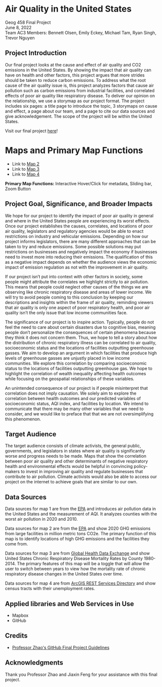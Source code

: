 # Air Quality in the United States
Geog 458 Final Project \
June 8, 2022 \
Team AC3 Members: Bennett Olsen, Emily Eckey, Michael Tam, Ryan Singh, Trevor Nguyen 

## Project Introduction
Our final project looks at the cause and effect of air quality and CO2 emissions in the United States. By showing the impact that air quality can have on health and other factors, this project argues that more strides should be taken to reduce carbon emissions. To address what the root cause of the air quality issue is, this project analyzes factors that cause air pollution such as carbon emissions from industrial facilities, and correlated effects of poor air quality like respiratory disease. To deliver our opinion on the relationship, we use a storymap as our project format. The project includes six pages: a title page to introduce the topic, 3 storymaps on cause and effect, a page about our team, and a page to cite our data sources and give acknowledgement. The scope of the project will be within the United States.

Visit our final project [here](https://olsenbt.github.io/air-quality-map/)!

# Maps and Primary Map Functions
- Link to [Map 2](https://olsenbt.github.io/air-quality-map/map2.html)
- Link to [Map 3](https://olsenbt.github.io/air-quality-map/map3.html)
- Link to [Map 4](https://olsenbt.github.io/air-quality-map/map4.html)

**Primary Map Functions:** Interactive Hover/Click for metadata, Sliding bar, Zoom Button

## Project Goal, Significance, and Broader Impacts
We hope for our project to identify the impact of poor air quality in general and where in the United States people are experiencing its worst effects. Once our project establishes the causes, correlates, and locations of poor air quality, legislators and regulatory agencies would be able to enact restrictions on industry and vehicular emissions. Depending on how our project informs legislators, there are many different approaches that can be taken to try and reduce emissions. Some possible solutions may put restrictions on businesses and negatively impact the economy if businesses need to invest more into reducing their emissions. The qualification of this as a negative impact depends on whether the audience views the economic impact of emission regulation as not with the improvement in air quality.

If our project isn’t put into context with other factors in society, some people might attribute the correlates we highlight strictly to air pollution. This means that people could neglect other causes of the things we are observing like chronic respiratory disease and areas of lower income. We will try to avoid people coming to this conclusion by keeping our descriptions and insights within the frame of air quality, reminding viewers that air quality is only one aspect of poor respiratory health, and poor air quality isn’t the only issue that low income communities face.

The significance of our project is to inspire action. Typically, people do not feel the need to care about certain disasters due to cognitive bias, meaning people don’t personalize the consequences of certain phenomena because they think it does not concern them. Thus, we hope to tell a story about how the distribution of chronic respiratory illness can be correlated to air quality, socioeconomic status and the locations of facilities outputting greenhouse gasses. We aim to develop an argument in which facilities that produce high levels of greenhouse gasses are unjustly placed in low income communities. We explore this correlation by comparing socioeconomic status to the locations of facilities outputting greenhouse gas. We hope to highlight the correlation of wealth inequality affecting health outcomes while focusing on the geospatial relationships of these variables. 

An unintended consequence of our project is if people misinterpret that correlation does not imply causation. We solely aim to explore the correlation between health outcomes and our predicted variables of socioeconomic status, AQI index, and facilities by location. We intend to communicate that there may be many other variables that we need to consider, and we would like to preface that that we are not oversimplifying this phenomenon. 

## Target Audience
The target audience consists of climate activists, the general public, governments, and legislators in states where air quality is significantly worse and progress needs to be made. Maps that show the correlation between poor air quality and other determinants of negative respiratory health and environmental effects would be helpful in convincing policy-makers to invest in improving air quality and regulate businesses that contribute to air pollution. Climate activists would also be able to access our project on the internet to achieve goals that are similar to our own.

## Data Sources
Data sources for map 1 are from the [EPA](https://www.epa.gov/outdoor-air-quality-data/air-quality-statistics-report) and introduces air pollution data in the United States and the measurement of AQI. It analyzes counties with the worst air pollution in 2020 and 2010.

Data sources for map 2 are from the [EPA](https://ghgdata.epa.gov/ghgp/main.do#/facility/?q=Find%20a%20Facility%20or%20Location&st=&bs=&et=&fid=&sf=11001100&lowE=-20000&highE=23000000&g1=1&g2=1&g3=1&g4=1&g5=1&g6=0&g7=1&g8=1&g9=1&g10=1&g11=1&g12=1&s1=1&s2=1&s3=1&s4=1&s5=1&s6=1&s7=1&s8=1&s9=1&s10=1&s201=1&s202=1&s203=1&s204=1&s301=1&s302=1&s303=1&s304=1&s305=1&s306=1&s307=1&s401=1&s402=1&s403=1&s404=1&s405=1&s601=1&s602=1&s701=1&s702=1&s703=1&s704=1&s705=1&s706=1&s707=1&s708=1&s709=1&s710=1&s711=1&s801=1&s802=1&s803=1&s804=1&s805=1&s806=1&s807=1&s808=1&s809=1&s810=1&s901=1&s902=1&s903=1&s904=1&s905=1&s906=1&s907=1&s908=1&s909=1&s910=1&s911=1&si=&ss=&so=0&ds=E&yr=2020&tr=current&cyr=2020&ol=0&sl=0&rs=ALL) and show 2020 GHG emissions from large facilities  in million metric tons CO2e. The primary function of this map is to identify locations of high GHG emissions and the facilities they come from. 

Data sources for map 3 are from [Global Health Data Exchange](https://ghdx.healthdata.org/record/ihme-data/united-states-chronic-respiratory-disease-mortality-rates-county-1980-2014) and show United States Chronic Respiratory Disease Mortality Rates by County 1980-2014. The primary features of this map will be a toggle that will allow the user to switch between years to view how the mortality rate of chronic respiratory disease changes in the United States over time.

Data sources for map 4 are from [ArcGIS REST Services Directory](https://services1.arcgis.com/4yjifSiIG17X0gW4/arcgis/rest/services/SES_indicators/FeatureServer/1) and show census tracts with their unemployment rates.

## Applied libraries and Web Services in Use
- Mapbox
- GitHub

## Credits
- [Professor Zhao's GitHub Final Project Guidelines]([https://github.com/jakobzhao/geog458/tree/master/labs/lab04](https://github.com/jakobzhao/geog458/blob/master/project/readme.md))

## Acknowledgments
Thank you Professor Zhao and Jiaxin Feng for your assistance with this final project.
